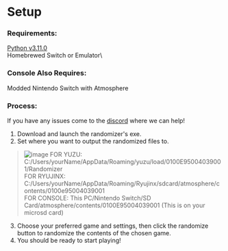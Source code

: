 
# Setup

### Requirements:
[Python v3.11.0](https://www.python.org/downloads/release/python-3110/)\
Homebrewed Switch or Emulator\

### Console Also Requires:
Modded Nintendo Switch with Atmosphere

### Process:
If you have any issues come to the [discord](https://discord.gg/h93yqZHG8z) where we can help!

1. Download and launch the randomizer's exe.
2. Set where you want to output the randomized files to.
>![image](https://github.com/user-attachments/assets/bc26971c-f2a8-4410-aa1b-4b264c86fcc1)
FOR YUZU: C:/Users/yourName/AppData/Roaming/yuzu/load/0100E95004039001/Randomizer\
FOR RYUJINX: C:/Users/yourName/AppData/Roaming/Ryujinx/sdcard/atmosphere/contents/0100e95004039001\
FOR CONSOLE: This PC/Nintendo Switch/SD Card/atmosphere/contents/0100E95004039001 (This is on your microsd card)

3. Choose your preferred game and settings, then click the randomize button to randomize the contents of the chosen game.
4. You should be ready to start playing!
